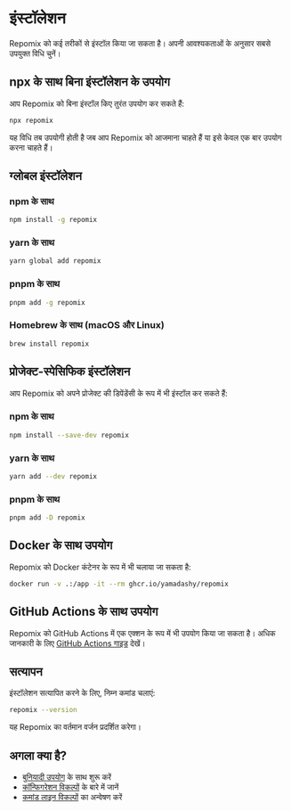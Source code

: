 # इंस्टॉलेशन

Repomix को कई तरीकों से इंस्टॉल किया जा सकता है। अपनी आवश्यकताओं के अनुसार सबसे उपयुक्त विधि चुनें।

## npx के साथ बिना इंस्टॉलेशन के उपयोग

आप Repomix को बिना इंस्टॉल किए तुरंत उपयोग कर सकते हैं:

```bash
npx repomix
```

यह विधि तब उपयोगी होती है जब आप Repomix को आजमाना चाहते हैं या इसे केवल एक बार उपयोग करना चाहते हैं।

## ग्लोबल इंस्टॉलेशन

### npm के साथ

```bash
npm install -g repomix
```

### yarn के साथ

```bash
yarn global add repomix
```

### pnpm के साथ

```bash
pnpm add -g repomix
```

### Homebrew के साथ (macOS और Linux)

```bash
brew install repomix
```

## प्रोजेक्ट-स्पेसिफिक इंस्टॉलेशन

आप Repomix को अपने प्रोजेक्ट की डिपेंडेंसी के रूप में भी इंस्टॉल कर सकते हैं:

### npm के साथ

```bash
npm install --save-dev repomix
```

### yarn के साथ

```bash
yarn add --dev repomix
```

### pnpm के साथ

```bash
pnpm add -D repomix
```

## Docker के साथ उपयोग

Repomix को Docker कंटेनर के रूप में भी चलाया जा सकता है:

```bash
docker run -v .:/app -it --rm ghcr.io/yamadashy/repomix
```

## GitHub Actions के साथ उपयोग

Repomix को GitHub Actions में एक एक्शन के रूप में भी उपयोग किया जा सकता है। अधिक जानकारी के लिए [GitHub Actions गाइड](github-actions.md) देखें।

## सत्यापन

इंस्टॉलेशन सत्यापित करने के लिए, निम्न कमांड चलाएं:

```bash
repomix --version
```

यह Repomix का वर्तमान वर्जन प्रदर्शित करेगा।

## अगला क्या है?

- [बुनियादी उपयोग](usage.md) के साथ शुरू करें
- [कॉन्फिगरेशन विकल्पों](configuration.md) के बारे में जानें
- [कमांड लाइन विकल्पों](command-line-options.md) का अन्वेषण करें
